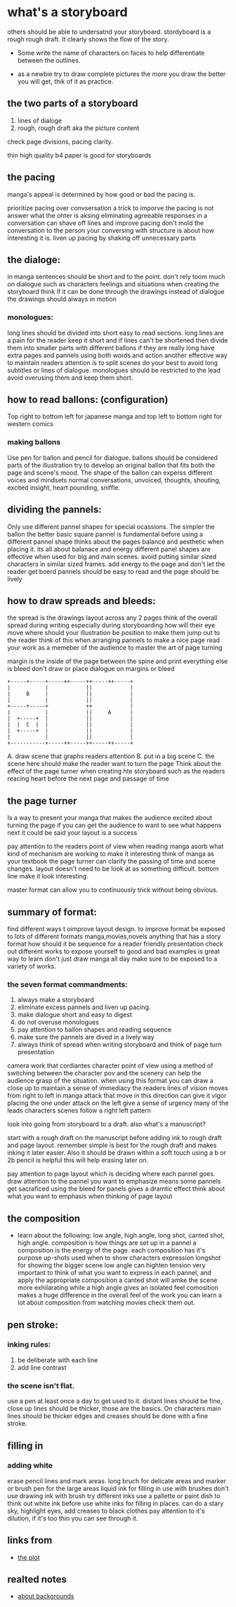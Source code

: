 # what's a storyboard
others should be able to undersatnd your storyboard.
stordyboard is a rough rough draft.
It clearly shows the flow of the story.

- Some write the name of characters on faces to help
  differentiate between the outlines.

- as a newbie try to draw complete pictures
  the more you draw the better you will get,
  thik of it as practice.

## the two parts of a storyboard
1. lines of dialoge
2. rough, rough draft aka the picture content

check page divisions,
pacing clarity.

thin high quality b4 paper is good for storyboards


## the pacing 
manga's appeal is determined by how good or bad the pacing is.

prioritize pacing over convsersation
a trick to imporve the pacing is not answer what the ohter is aksing eliminating agreeable responses in a conversation can shave off lines and improve pacing don't mold the conversation to the person your conversing with
structure is about how interesting it is.
liven up pacing by shaking off unnecessary parts

## the dialoge:
in manga sentences should be short and to the point.
don't rely toom much on dialogue such as characters feelings and situations when creating the storyboard think if it can be done through the drawings instead of dialogue the drawings should always in motion

### monologues:
long lines should be divided into short easy to read sections.
long lines are a pain for the reader keep it short and if lines can't be shortened then divide them into smaller parts with different ballons if they are really long have extra pages and pannels using both words and action another effective way to maintain readers attention is to split scenes do your best to avoid long subtitles or lines of dialogue.
monologues should be restricted to the lead avoid overusing them
and keep them short.

## how to read ballons: (configuration) 
Top right to bottom left for japanese manga
and top left to bottom right for western comics

### making ballons 
Use pen for ballon and pencil for dialogue.
ballons should be considered parts of the illustration
try to develop an original ballon that fits both the page and scene's mood.
The shape of the ballon can experss different voices and mindsets
normal conversations, unvoiced, thoughts, shouting, excited
insight, heart pounding, sniffle.

## dividing the pannels:
Only use different pannel shapes for special ocassions.
The simpler the ballon the better basic square pannel is fundamental before using a different pannel shape thinks about the pages balance and aesthetic when placing it.
its all about balanace and energy
different panel shapes are effective when used for big and main scenes.
avoid putting similar sized characters in similar sized frames.
add energy to the page and don't let the reader get boerd pannels should be easy to read and the page should be lively

## how to draw spreads and bleeds:
the spread is the drawings layout across any 2 pages think of the overall spread during writing especially during storyboarding
how will their eye move where should your illustration be position to make them jump out to the reader
think of this when arranging pannels to make a nice page read your work as a memeber of the audience to master the art of page turning

margin is the inside of the page between the spine and print everything else is bleed don't draw or place dialogue on margins or bleed

```plaintext
+-----+-----+-----++-----++-----++-----+
|           |            ||            |
|     B     |            ||            |
|           |            ||            |
+-----+-----+            ++            |
|           |            ||     A      |
|  +-----+  |            ||            |
|  |  C  |  |            ||            |
|  +-----+  |            ||            |
|           |            ||            |
+-----------+-----++-----++-----++-----+
```

A. draw scene that graphs readers attention
B. put in a big scene
C. the scene here should make the reader want to turn the page
Think about the effect of the page turner when creating hte storyboard such as the readers reacing heart before the next page and passage of time 

## the page turner
Is a way to present your manga that makes the audience
excited about turning the page if you can get the audience to want to see what happens next it could be said your layout is a success 

pay attention to the readers point of view when reading manga asorb what kind of mechanism are working to make it interesting think of manga as your textbook the page turner can clarify the passing of time and scene changes.
layout doesn't need to be look at as something difficult. bottom line make it look interesting.

master format can allow you to continuously trick without being obvious.

## summary of format:
find different ways t oimprove layout design.
to improve format be exposed to lots of different formats
manga,movies,novels anything that has a story format
how should it be sequence for a reader friendly presentation
check out different works to expose yourself  to good and bad examples is great way to learn don't just draw manga all day make sure to be exposed to a variety of works.

### the seven format commandments:
1. always make a storyboard
2. eliminate excess pannels and liven up pacing.
3. make dialogue short and easy to digest
4. do not overuse monologues
5. pay attention to ballon shapes and reading sequence
6. make sure the pannels are dived in a lively way
7. always think of spread when writing storyboard and think of page turn presentation

camera work that cordiantes character point of view
using a method of switching between the character pov and the scenery can help the audience grasp of the situation.
when using this format you can draw a close up to maintain a sense of immediacy the readers lines of vision moves from right to left in manga attack that move in this direction can give it vigor placing the one under attack on the left give a sense of urgency many of the leads characters scenes follow a right left pattern

look into going from storyboard to a draft.
also what's a manuscript?

start with a rough draft on the manuscript before adding ink to rough draft and page layout.
remember simple is best for the rough draft and makes inking it later easier.
Also it should be drawn within a soft touch using a b or 2b pencil is helpful this will help erasing later on.

pay attention to page layout which is deciding where each pannel goes.
draw attention to the pannel you want to emphasize means some pannels get sacraficed using the bleed for panels gives a dramtic effect think about what you want to emphasis when thinking of page layout

## the composition
- learn about the following: low angle, high angle, long shot,
canted shot, high angle.
composition is how things are set up in a pannel
a composition is the energy of the page.
each composition has it's purpose up-shots used when 
to show characters expression longshot for showing the bigger scene low angle can highten tension very important to think of what you want to express in each pannel, and apply the appropriate composition a canted shot will amke the scene more exhilarating while a high angle gives an isolated feel comosition makes a huge difference in the overall feel of the work you can learn a lot about composition from watching movies check them out.

## pen stroke:
### inking rules:
1. be deliberate with each line
2. add line contrast 

### the scene isn't flat.
use a pen at least once a day to get used to it.
distant lines should be fine, close up lines should be thicker, those are the basics. 
On characters main lines should be thicker edges and creases should be done with a fine stroke.



## filling in 
### adding white
erase pencil lines and mark areas.
long bruch for delicate areas and marker 
or brush pen for the large areas liquid ink for filling 
in use with brushes don't use drawing ink with brush try different inks use a pallette or paint dish to think out white ink before use
white inks for filling in places.
can do a stary sky, highlight eyes, add creases to black clothes
pay attention to it's dilution, if it's too thin you can
see through it.

## links from
- [the plot](the-plot.md)

## realted notes
- [about backgrounds](about-backgrounds.md)